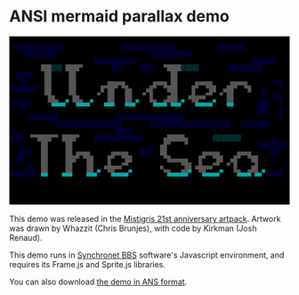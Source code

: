 # ANSI mermaid parallax demo

![Animated ANSI mermaid](https://raw.githubusercontent.com/Kirkman/mermaid-parallax-ansi/master/output/WZKM-MERMAID.GIF)

This demo was released in the [Mistigris 21st anniversary artpack](http://bit.ly/mist1015). Artwork was drawn by Whazzit (Chris Brunjes), with code by Kirkman (Josh Renaud).

This demo runs in [Synchronet BBS](http://www.synchro.net) software's Javascript environment, and requires its Frame.js and Sprite.js libraries.

You can also download [the demo in ANS format](https://raw.githubusercontent.com/Kirkman/mermaid-parallax-ansi/master/output/WZKM-MERMAID.ANS).
